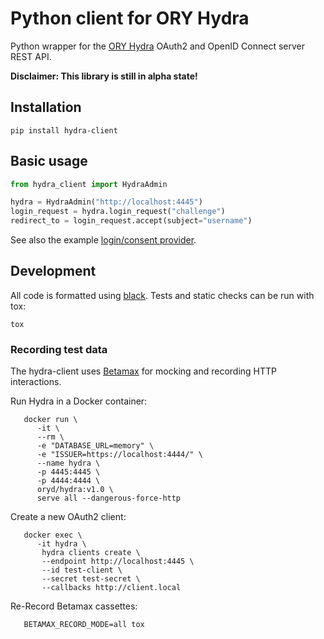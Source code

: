 Python client for ORY Hydra
===========================

Python wrapper for the [ORY Hydra](https://www.ory.sh/docs/hydra/) OAuth2 and
OpenID Connect server REST API.

**Disclaimer: This library is still in alpha state!**

Installation
------------

```
pip install hydra-client
```

Basic usage
-----------

```python
from hydra_client import HydraAdmin

hydra = HydraAdmin("http://localhost:4445")
login_request = hydra.login_request("challenge")
redirect_to = login_request.accept(subject="username")
```

See also the example [login/consent provider](
https://github.com/westphahl/hydra-login-consent-python).

Development
-----------

All code is formatted using [black](https://github.com/ambv/black). Tests and
static checks can be run with tox:

    tox

### Recording test data

The hydra-client uses [Betamax](https://betamax.readthedocs.org/) for mocking
and recording HTTP interactions.

Run Hydra in a Docker container:

```
   docker run \
      -it \
      --rm \
      -e "DATABASE_URL=memory" \
      -e "ISSUER=https://localhost:4444/" \
      --name hydra \
      -p 4445:4445 \
      -p 4444:4444 \
      oryd/hydra:v1.0 \
      serve all --dangerous-force-http
```


Create a new OAuth2 client:

```
   docker exec \
      -it hydra \
       hydra clients create \
       --endpoint http://localhost:4445 \
       --id test-client \
       --secret test-secret \
       --callbacks http://client.local
```

Re-Record Betamax cassettes:

```
   BETAMAX_RECORD_MODE=all tox
```
